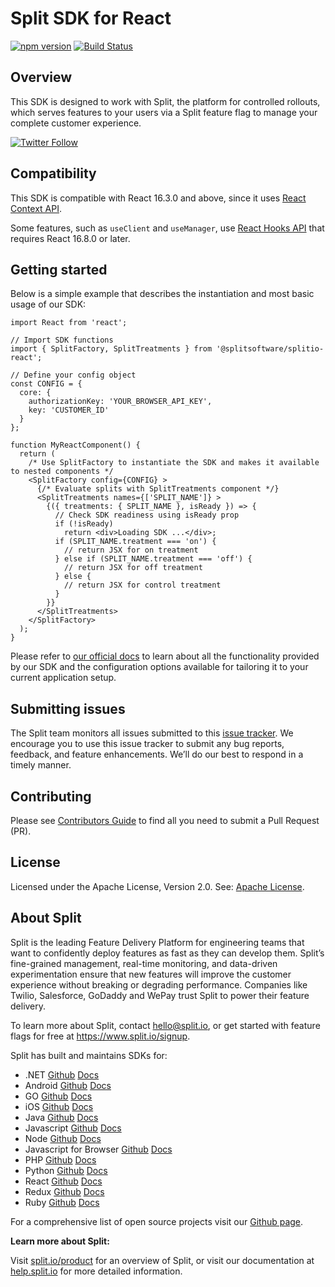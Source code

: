 Split SDK for React
===================

[![npm version](https://badge.fury.io/js/%40splitsoftware%2Fsplitio-react.svg)](https://badge.fury.io/js/%40splitsoftware%2Fsplitio-react) [![Build Status](https://travis-ci.com/splitio/react-client.svg?branch=master)](https://travis-ci.com/splitio/react-client)

Overview
--------

This SDK is designed to work with Split, the platform for controlled rollouts, which serves features to your users via a Split feature flag to manage your complete customer experience.

[![Twitter Follow](https://img.shields.io/twitter/follow/splitsoftware.svg?style=social&label=Follow&maxAge=1529000)](https://twitter.com/intent/follow?screen_name=splitsoftware)

Compatibility
-------------

This SDK is compatible with React 16.3.0 and above, since it uses [React Context API](https://reactjs.org/docs/context.html).

Some features, such as `useClient` and `useManager`, use [React Hooks API](https://reactjs.org/docs/hooks-overview.html) that requires React 16.8.0 or later.

Getting started
---------------

Below is a simple example that describes the instantiation and most basic usage of our SDK:

    import React from 'react';

    // Import SDK functions
    import { SplitFactory, SplitTreatments } from '@splitsoftware/splitio-react';

    // Define your config object
    const CONFIG = {
      core: {
        authorizationKey: 'YOUR_BROWSER_API_KEY',
        key: 'CUSTOMER_ID'
      }
    };

    function MyReactComponent() {
      return (
        /* Use SplitFactory to instantiate the SDK and makes it available to nested components */
        <SplitFactory config={CONFIG} >
          {/* Evaluate splits with SplitTreatments component */}
          <SplitTreatments names={['SPLIT_NAME']} >
            {({ treatments: { SPLIT_NAME }, isReady }) => {
              // Check SDK readiness using isReady prop 
              if (!isReady)
                return <div>Loading SDK ...</div>;
              if (SPLIT_NAME.treatment === 'on') {
                // return JSX for on treatment
              } else if (SPLIT_NAME.treatment === 'off') {
                // return JSX for off treatment
              } else {
                // return JSX for control treatment
              }
            }}
          </SplitTreatments>
        </SplitFactory>
      );
    }

Please refer to [our official docs](https://help.split.io/hc/en-us/articles/360038825091-React-SDK) to learn about all the functionality provided by our SDK and the configuration options available for tailoring it to your current application setup.

Submitting issues
-----------------

The Split team monitors all issues submitted to this [issue tracker](https://github.com/splitio/react-client/issues). We encourage you to use this issue tracker to submit any bug reports, feedback, and feature enhancements. We’ll do our best to respond in a timely manner.

Contributing
------------

Please see [Contributors Guide](CONTRIBUTORS-GUIDE.md) to find all you need to submit a Pull Request (PR).

License
-------

Licensed under the Apache License, Version 2.0. See: [Apache License](http://www.apache.org/licenses/).

About Split
-----------

Split is the leading Feature Delivery Platform for engineering teams that want to confidently deploy features as fast as they can develop them. Split’s fine-grained management, real-time monitoring, and data-driven experimentation ensure that new features will improve the customer experience without breaking or degrading performance. Companies like Twilio, Salesforce, GoDaddy and WePay trust Split to power their feature delivery.

To learn more about Split, contact hello@split.io, or get started with feature flags for free at https://www.split.io/signup.

Split has built and maintains SDKs for:

-   .NET [Github](https://github.com/splitio/dotnet-client) [Docs](https://help.split.io/hc/en-us/articles/360020240172--NET-SDK)
-   Android [Github](https://github.com/splitio/android-client) [Docs](https://help.split.io/hc/en-us/articles/360020343291-Android-SDK)
-   GO [Github](https://github.com/splitio/go-client) [Docs](https://help.split.io/hc/en-us/articles/360020093652-Go-SDK)
-   iOS [Github](https://github.com/splitio/ios-client) [Docs](https://help.split.io/hc/en-us/articles/360020401491-iOS-SDK)
-   Java [Github](https://github.com/splitio/java-client) [Docs](https://help.split.io/hc/en-us/articles/360020405151-Java-SDK)
-   Javascript [Github](https://github.com/splitio/javascript-client) [Docs](https://help.split.io/hc/en-us/articles/360020448791-JavaScript-SDK)
-   Node [Github](https://github.com/splitio/javascript-client) [Docs](https://help.split.io/hc/en-us/articles/360020564931-Node-js-SDK)
-   Javascript for Browser [Github](https://github.com/splitio/javascript-browser-client) [Docs](https://help.split.io/hc/en-us/articles/360058730852)
-   PHP [Github](https://github.com/splitio/php-client) [Docs](https://help.split.io/hc/en-us/articles/360020350372-PHP-SDK)
-   Python [Github](https://github.com/splitio/python-client) [Docs](https://help.split.io/hc/en-us/articles/360020359652-Python-SDK)
-   React [Github](https://github.com/splitio/react-client) [Docs](https://help.split.io/hc/en-us/articles/360038825091-React-SDK)
-   Redux [Github](https://github.com/splitio/redux-client) [Docs](https://help.split.io/hc/en-us/articles/360038851551-Redux-SDK)
-   Ruby [Github](https://github.com/splitio/ruby-client) [Docs](https://help.split.io/hc/en-us/articles/360020673251-Ruby-SDK)

For a comprehensive list of open source projects visit our [Github page](https://github.com/splitio?utf8=%E2%9C%93&query=%20only%3Apublic%20).

**Learn more about Split:**

Visit [split.io/product](https://www.split.io/product) for an overview of Split, or visit our documentation at [help.split.io](http://help.split.io) for more detailed information.
